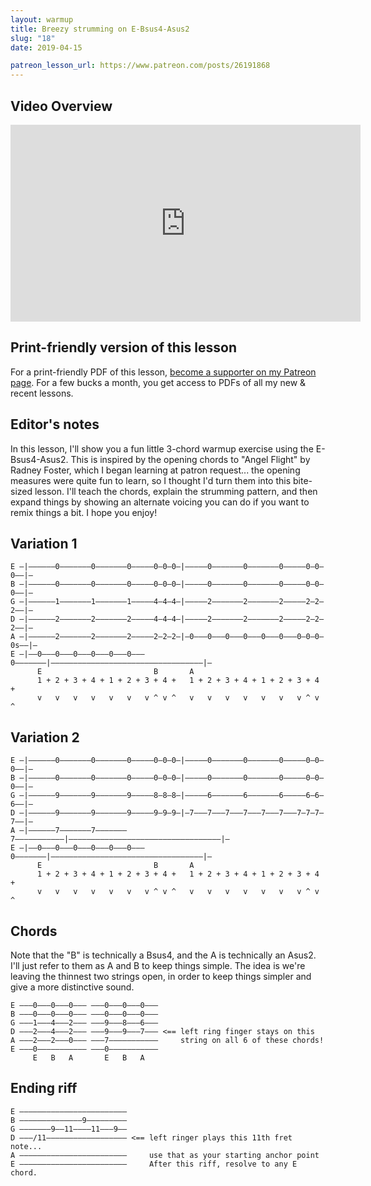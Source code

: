 ```yaml
---
layout: warmup
title: Breezy strumming on E-Bsus4-Asus2
slug: "18"
date: 2019-04-15

patreon_lesson_url: https://www.patreon.com/posts/26191868
---
```


## Video Overview

<iframe width="560" height="315" src="https://www.youtube.com/embed/KaQ_Z83Ospk?showinfo=0" frameborder="0" allowfullscreen></iframe>

<!-- Coming soon... -->

## Print-friendly version of this lesson

For a print-friendly PDF of this lesson, [become a supporter on my Patreon page](https://www.patreon.com/posts/26191868). For a few bucks a month, you get access to PDFs of all my new & recent lessons.

<!-- Coming later this morning! -->

## Editor's notes

In this lesson, I'll show you a fun little 3-chord warmup exercise using the E-Bsus4-Asus2. This is inspired by the opening chords to "Angel Flight" by Radney Foster, which I began learning at patron request... the opening measures were quite fun to learn, so I thought I'd turn them into this bite-sized lesson. I'll teach the chords, explain the strumming pattern, and then expand things by showing an alternate voicing you can do if you want to remix things a bit. I hope you enjoy!

## Variation 1

    E –|––––––0–––––––0–––––––0–––––0–0–0–|–––––0–––––––0–––––––0–––––0–0–0––|–
    B –|––––––0–––––––0–––––––0–––––0–0–0–|–––––0–––––––0–––––––0–––––0–0–0––|–
    G –|––––––1–––––––1–––––––1–––––4–4–4–|–––––2–––––––2–––––––2–––––2–2–2––|–
    D –|––––––2–––––––2–––––––2–––––4–4–4–|–––––2–––––––2–––––––2–––––2–2–2––|–
    A –|––––––2–––––––2–––––––2–––––2–2–2–|–0–––0–––0–––0–––0–––0–––0–0–0–0s––|–
    E –|––0–––0–––0–––0–––0–––0–––0–––––––|––––––––––––––––––––––––––––––––––|–
          E                         B       A
          1 + 2 + 3 + 4 + 1 + 2 + 3 + 4 +   1 + 2 + 3 + 4 + 1 + 2 + 3 + 4 +
          v   v   v   v   v   v   v ^ v ^   v   v   v   v   v   v   v ^ v ^

## Variation 2

    E –|––––––0–––––––0–––––––0–––––0–0–0–|–––––0–––––––0–––––––0–––––0–0–0––|–
    B –|––––––0–––––––0–––––––0–––––0–0–0–|–––––0–––––––0–––––––0–––––0–0–0––|–
    G –|––––––9–––––––9–––––––9–––––8–8–8–|–––––6–––––––6–––––––6–––––6–6–6––|–
    D –|––––––9–––––––9–––––––9–––––9–9–9–|–7–––7–––7–––7–––7–––7–––7–7–7–7––|–
    A –|––––––7–––––––7–––––––7–––––––––––|––––––––––––––––––––––––––––––––––|–
    E –|––0–––0–––0–––0–––0–––0–––0–––––––|––––––––––––––––––––––––––––––––––|–
          E                         B       A
          1 + 2 + 3 + 4 + 1 + 2 + 3 + 4 +   1 + 2 + 3 + 4 + 1 + 2 + 3 + 4 +
          v   v   v   v   v   v   v ^ v ^   v   v   v   v   v   v   v ^ v ^

## Chords

Note that the "B" is technically a Bsus4, and the A is technically an Asus2. I'll just refer to them as A and B to keep things simple. The idea is we're leaving the thinnest two strings open, in order to keep things simpler and give a more distinctive sound.

    E –––0–––0–––0––– –––0–––0–––0–––
    B –––0–––0–––0––– –––0–––0–––0–––
    G –––1–––4–––2––– –––9–––8–––6–––
    D –––2–––4–––2––– –––9–––9–––7––– <== left ring finger stays on this
    A –––2–––2–––0––– –––7–––––––––––     string on all 6 of these chords!
    E –––0––––––––––– –––0–––––––––––
         E   B   A       E   B   A

## Ending riff

    E ––––––––––––––––––––––––
    B ––––––––––––––9–––––––––
    G –––––––9––11––––11–––9––
    D –––/11–––––––––––––––––– <== left ringer plays this 11th fret note...
    A ––––––––––––––––––––––––     use that as your starting anchor point
    E ––––––––––––––––––––––––     After this riff, resolve to any E chord.
